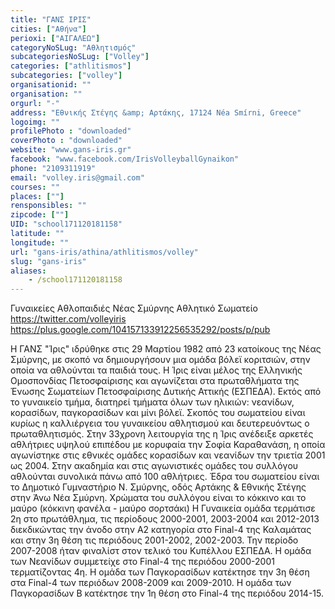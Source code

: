 ```yaml
---
title: "ΓΑΝΣ ΙΡΙΣ"
cities: ["Αθήνα"]
perioxi: ["ΑΙΓΑΛΕΩ"]
categoryNoSLug: "Αθλητισμός"
subcategoriesNoSLug: ["Volley"]
categories: ["athlitismos"]
subcategories: ["volley"]
organisationid: ""
organisation: ""
orgurl: "-"
address: "Εθνικής Στέγης &amp; Αρτάκης, 17124 Néa Smírni, Greece"
logoimg: ""
profilePhoto : "downloaded"
coverPhoto : "downloaded"
website: "www.gans-iris.gr"
facebook: "www.facebook.com/IrisVolleyballGynaikon"
phone: "2109311919"
email: "volley.iris@gmail.com"
courses: ""
places: [""]
rensponsibles: ""
zipcode: [""]
UID: "school171120181158"
latitude: ""
longitude: ""
url: "gans-iris/athina/athlitismos/volley"
slug: "gans-iris"
aliases:
    - /school171120181158
---
```



Γυναικείες Αθλοπαιδιές Νέας Σμύρνης Αθλητικό Σωματείο https://twitter.com/volleyiris https://plus.google.com/104157133912256535292/posts/p/pub

Η ΓΑΝΣ &quot;Ίρις&quot; ιδρύθηκε στις 29 Μαρτίου 1982 από 23 κατοίκους της Νέας Σμύρνης, με σκοπό να δημιουργήσουν μια ομάδα βόλεϊ κοριτσιών, στην οποία να αθλούνται τα παιδιά τους. Η Ίρις είναι μέλος της Ελληνικής Ομοσπονδίας Πετοσφαίρισης και αγωνίζεται στα πρωταθλήματα της Ένωσης Σωματείων Πετοσφαίρισης Δυτικής Αττικής (ΕΣΠΕΔΑ). Εκτός από το γυναικείο τμήμα, διατηρεί τμήματα όλων των ηλικιών: νεανίδων, κορασίδων, παγκορασίδων και μίνι βόλεϊ. Σκοπός του σωματείου είναι κυρίως η καλλιέργεια του γυναικείου αθλητισμού και δευτερευόντως ο πρωταθλητισμός. Στην 33χρονη λειτουργία της η Ίρις ανέδειξε αρκετές αθλήτριες υψηλού επιπέδου με κορυφαία την Σοφία Καραθανάση, η οποία αγωνίστηκε στις εθνικές ομάδες κορασίδων και νεανίδων την τριετία 2001 ως 2004. Στην ακαδημία και στις αγωνιστικές ομάδες του συλλόγου αθλούνται συνολικά πάνω από 100 αθλήτριες. Έδρα του σωματείου είναι το Δημοτικό Γυμναστήριο Ν. Σμύρνης, οδός Αρτάκης &amp; Εθνικής Στέγης στην Άνω Νέα Σμύρνη. Χρώματα του συλλόγου είναι το κόκκινο και το μαύρο (κόκκινη φανέλα - μαύρο σορτσάκι) Η Γυναικεία ομάδα τερμάτισε 2η στο πρωτάθλημα, τις περίοδους 2000-2001, 2003-2004 και 2012-2013 διεκδικώντας την άνοδο στην Α2 κατηγορία στο Final-4 της Καλαμάτας και στην 3η θέση τις περιόδους 2001-2002, 2002-2003. Την περίοδο 2007-2008 ήταν φιναλίστ στον τελικό του Κυπέλλου ΕΣΠΕΔΑ. Η ομάδα των Νεανίδων συμμετείχε στο Final-4 της περιόδου 2000-2001 τερματίζοντας 4η. Η ομάδα των Παγκορασίδων κατέκτησε την 3η θέση στα Final-4 των περιόδων 2008-2009 και 2009-2010. Η ομάδα των Παγκορασίδων Β κατέκτησε την 1η θέση στο Final-4 της περιόδου 2014-15.